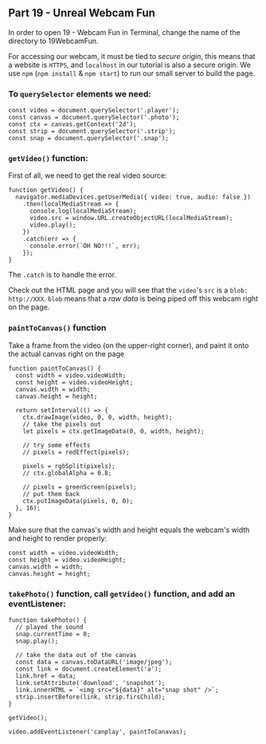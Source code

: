 ## Part 19 - Unreal Webcam Fun

In order to open 19 - Webcam Fun in Terminal, change the name of the directory to 19WebcamFun.


For accessing our webcam, it must be tied to *secure origin*, this means that a website is `HTTPS`, and `localhost` in our tutorial is also a secure origin. We use `npm` (`npm install` & `npm start`) to run our small server to build the page.

### To `querySelector` elements we need:

```
const video = document.querySelector('.player');
const canvas = document.querySelector('.photo');
const ctx = canvas.getContext('2d');
const strip = document.querySelector('.strip');
const snap = document.querySelector('.snap');
```

### `getVideo()` function:

First of all, we need to get the real video source:

```
function getVideo() {
  navigator.mediaDevices.getUserMedia({ video: true, audio: false })
    .then(localMediaStream => {
      console.log(localMediaStream);
      video.src = window.URL.createObjectURL(localMediaStream);
      video.play();
    })
    .catch(err => {
      console.error(`OH NO!!!`, err);
    });
}

```

The `.catch` is to handle the error.

Check out the HTML page and you will see that the `video`'s `src` is a `blob: http://XXX`. `blob` means that a *raw data* is being piped off this webcam right on the page.

### `paintToCanvas()` function

Take a frame from the video (on the upper-right corner), and paint it onto the actual canvas right on the page

```
function paintToCanvas() {
  const width = video.videoWidth;
  const height = video.videoHeight;
  canvas.width = width;
  canvas.height = height;

  return setInterval(() => {
    ctx.drawImage(video, 0, 0, width, height);
    // take the pixels out
    let pixels = ctx.getImageData(0, 0, width, height);

    // try some effects
    // pixels = redEffect(pixels);

    pixels = rgbSplit(pixels);
    // ctx.globalAlpha = 0.8;

    // pixels = greenScreen(pixels);
    // put them back
    ctx.putImageData(pixels, 0, 0);
  }, 16);
}
```

Make sure that the canvas's width and height equals the webcam's width and height to render properly:

```
const width = video.videoWidth;
const height = video.videoHeight;
canvas.width = width;
canvas.height = height;
```

### `takePhoto()` function, call `getVideo()` function, and add an eventListener:

```
function takePhoto() {
  // played the sound
  snap.currentTime = 0;
  snap.play();

  // take the data out of the canvas
  const data = canvas.toDataURL('image/jpeg');
  const link = document.createElement('a');
  link.href = data;
  link.setAttribute('download', 'snapshot');
  link.innerHTML = `<img src="${data}" alt="snap shot" />`;
  strip.insertBefore(link, strip.firsChild);
}

getVideo();

video.addEventListener('canplay', paintToCanavas);

```

